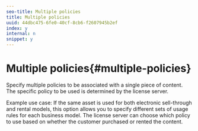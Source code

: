 ```yaml
---
seo-title: Multiple policies
title: Multiple policies
uuid: 44dbc475-6fe0-40cf-8cb6-f2607945b2ef
index: y
internal: n
snippet: y
---
```


# Multiple policies{#multiple-policies}

Specify multiple policies to be associated with a single piece of content. The specific policy to be used is determined by the license server.

Example use case: If the same asset is used for both electronic sell-through and rental models, this option allows you to specify different sets of usage rules for each business model. The license server can choose which policy to use based on whether the customer purchased or rented the content. 
